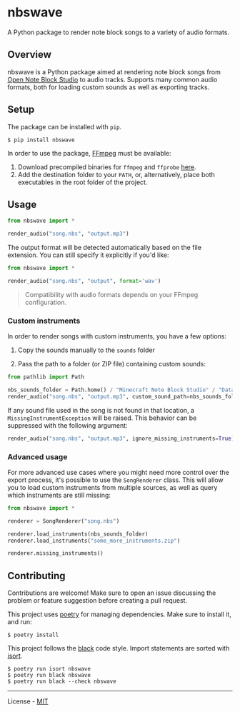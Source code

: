 # nbswave

A Python package to render note block songs to a variety of audio formats.

## Overview

nbswave is a Python package aimed at rendering note block songs from [Open Note Block Studio](https://opennbs.org/) to audio tracks. Supports many common audio formats, both for loading custom sounds as well as exporting tracks.

## Setup

The package can be installed with `pip`.

```shell
$ pip install nbswave
```

In order to use the package, [FFmpeg](https://www.ffmpeg.org/) must be available:

1. Download precompiled binaries for `ffmpeg` and `ffprobe` [here](https://ffbinaries.com/downloads).
2. Add the destination folder to your `PATH`, or, alternatively, place both executables in the root folder of the project.

## Usage

```python
from nbswave import *

render_audio("song.nbs", "output.mp3")
```

The output format will be detected automatically based on the file extension. You can still specify it explicitly if you'd like:

```python
from nbswave import *

render_audio("song.nbs", "output", format='wav')
```

> Compatibility with audio formats depends on your FFmpeg configuration.

### Custom instruments

In order to render songs with custom instruments, you have a few options:

1. Copy the sounds manually to the `sounds` folder

2. Pass the path to a folder (or ZIP file) containing custom sounds:

```python
from pathlib import Path

nbs_sounds_folder = Path.home() / "Minecraft Note Block Studio" / "Data" / "Sounds"
render_audio("song.nbs", "output.mp3", custom_sound_path=nbs_sounds_folder)
```

If any sound file used in the song is not found in that location, a `MissingInstrumentException` will be raised. This behavior can be suppressed with the following argument:

```python
render_audio("song.nbs", "output.mp3", ignore_missing_instruments=True)
```

### Advanced usage

For more advanced use cases where you might need more control over the export process, it's possible to use the `SongRenderer` class. This will allow you to load custom instruments from multiple sources, as well as query which instruments are still missing:

```python
from nbswave import *

renderer = SongRenderer("song.nbs")

renderer.load_instruments(nbs_sounds_folder)
renderer.load_instruments("some_more_instruments.zip")

renderer.missing_instruments()
```

## Contributing

Contributions are welcome! Make sure to open an issue discussing the problem or feature suggestion before creating a pull request.

This project uses [poetry](https://python-poetry.org/) for managing dependencies. Make sure to install it, and run:

```shell
$ poetry install
```

This project follows the [black](https://github.com/psf/black) code style. Import statements are sorted with [isort](https://pycqa.github.io/isort/).

```shell
$ poetry run isort nbswave
$ poetry run black nbswave
$ poetry run black --check nbswave
```

---

License - [MIT](https://github.com/Bentroen/nbswave/blob/main/LICENSE)
